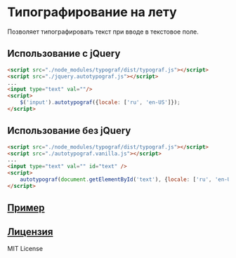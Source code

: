 Типографирование на лету
===

Позволяет типографировать текст при вводе в текстовое поле.

## Использование с jQuery
```html
<script src="./node_modules/typograf/dist/typograf.js"></script>
<script src="./jquery.autotypograf.js"></script>
...
<input type="text" val=""/>
<script>
    $('input').autotypograf({locale: ['ru', 'en-US']});
</script>
```

## Использование без jQuery
```html
<script src="./node_modules/typograf/dist/typograf.js"></script>
<script src="./autotypograf.vanilla.js"></script>
...
<input type="text" val="" id="text" />
<script>
    autotypograf(document.getElementById('text'), {locale: ['ru', 'en-US']});
</script>
```

## [Пример](https://typograf.github.io/jquery-typograf/example.html)

## [Лицензия](./LICENSE)
MIT License
